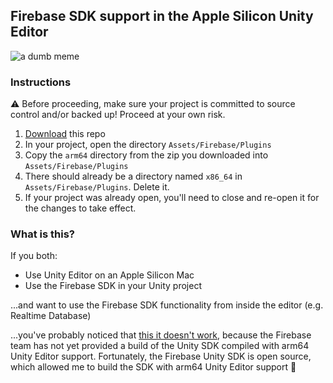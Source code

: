## Firebase SDK support in the Apple Silicon Unity Editor

![a dumb meme](https://i.imgflip.com/5uusb2.jpg)

### Instructions

⚠️ Before proceeding, make sure your project is committed to source control and/or backed up! Proceed at your own risk. 

1. [Download](https://github.com/aroman/firebase-unity-applesilicon/archive/refs/heads/main.zip) this repo
2. In your project, open the directory `Assets/Firebase/Plugins`
3. Copy the `arm64` directory from the zip you downloaded into `Assets/Firebase/Plugins`
4. There should already be a directory named `x86_64` in `Assets/Firebase/Plugins`. Delete it.
5. If your project was already open, you'll need to close and re-open it for the changes to take effect.

### What is this?

If you both:
- Use Unity Editor on an Apple Silicon Mac
- Use the Firebase SDK in your Unity project

...and want to use the Firebase SDK functionality from inside the editor (e.g. Realtime Database)

...you've probably noticed that [this it doesn't work](https://github.com/firebase/quickstart-unity/issues/1100), because the Firebase team has not yet provided a build of the Unity SDK compiled with arm64 Unity Editor support. Fortunately, the Firebase Unity SDK is open source, which allowed me to build the SDK with arm64 Unity Editor support 🎉
